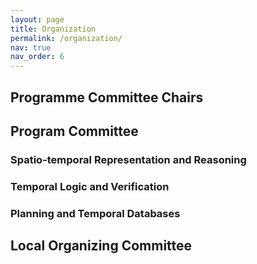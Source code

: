 ```yaml
---
layout: page
title: Organization
permalink: /organization/
nav: true
nav_order: 6
---
```


## Programme Committee Chairs

## Program Committee

### Spatio-temporal Representation and Reasoning

### Temporal Logic and Verification

### Planning and Temporal Databases

## Local Organizing Committee
